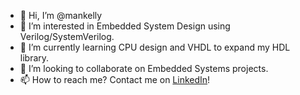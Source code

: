 - 👋 Hi, I’m @mankelly
- 👀 I’m interested in Embedded System Design using Verilog/SystemVerilog.
- 🌱 I’m currently learning CPU design and VHDL to expand my HDL library.
- 💞️ I’m looking to collaborate on Embedded Systems projects.
- 📫 How to reach me? Contact me on [LinkedIn](https://www.linkedin.com/in/mankelly96/)!

<!---
mankelly/mankelly is a ✨ special ✨ repository because its `README.md` (this file) appears on your GitHub profile.
You can click the Preview link to take a look at your changes.
--->
